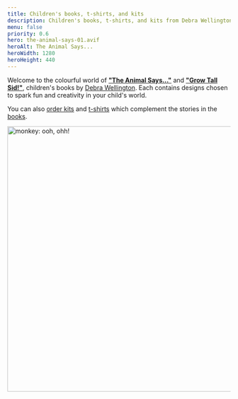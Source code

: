 ```yaml
---
title: Children's books, t-shirts, and kits
description: Children's books, t-shirts, and kits from Debra Wellington, a UK artist.
menu: false
priority: 0.6
hero: the-animal-says-01.avif
heroAlt: The Animal Says...
heroWidth: 1280
heroHeight: 440
---
```


Welcome to the colourful world of [**"The Animal Says..."**](--ROOT--books/the-animal-says/) and [**"Grow Tall Sid!"**](--ROOT--books/grow-tall-sid/), children's books by [Debra Wellington](--ROOT--about/). Each contains designs chosen to spark fun and creativity in your child's world.

You can also [order kits](--ROOT--kits/) and [t-shirts](--ROOT--clothes/) which complement the stories in the [books](--ROOT--books/).

<img src="--ROOT--images/monkey.avif" alt="monkey: ooh, ohh!" width="800" height="600" class="noborder">
